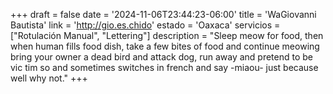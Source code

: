 +++
draft  = false
date   = '2024-11-06T23:44:23-06:00'
title  = 'WaGiovanni Bautista'
link   = 'http://gio.es.chido'
estado = 'Oaxaca'
servicios = ["Rotulación Manual", "Lettering"]
description = "Sleep meow for food, then when human fills food dish, take a few bites of food and continue meowing bring your owner a dead bird and attack dog, run away and pretend to be vic  tim so and sometimes switches in french and say -miaou- just because well why not."
+++
